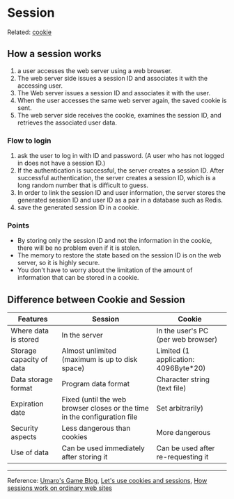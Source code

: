 # Session
Related: [cookie](../../C/Cookie)

## How a session works
1. a user accesses the web server using a web browser.
2. The web server side issues a session ID and associates it with the accessing user.
3. The Web server issues a session ID and associates it with the user.
4. When the user accesses the same web server again, the saved cookie is sent.
5. The web server side receives the cookie, examines the session ID, and retrieves the associated user data. 

### Flow to login
1. ask the user to log in with ID and password. (A user who has not logged in does not have a session ID.)
2. If the authentication is successful, the server creates a session ID. After successful authentication, the server creates a session ID, which is a long random number that is difficult to guess.
3. In order to link the session ID and user information, the server stores the generated session ID and user ID as a pair in a database such as Redis.
4. save the generated session ID in a cookie.

### Points
- By storing only the session ID and not the information in the cookie, there will be no problem even if it is stolen.
- The memory to restore the state based on the session ID is on the web server, so it is highly secure.
- You don't have to worry about the limitation of the amount of information that can be stored in a cookie.

## Difference between Cookie and Session
| Features | Session | Cookie |
| --- | --- | --- |
| Where data is stored | In the server | In the user's PC (per web browser) |
| Storage capacity of data | Almost unlimited (maximum is up to disk space) | Limited (1 application: 4096Byte*20)
| Data storage format | Program data format | Character string (text file) |
| Expiration date | Fixed (until the web browser closes or the time in the configuration file | Set arbitrarily) |
| Security aspects | Less dangerous than cookies | More dangerous |
| Use of data | Can be used immediately after storing it | Can be used after re-requesting it |


***

Reference: [Umaro's Game Blog](https://umaroidblog.com/webtechnology1),
[Let's use cookies and sessions](https://kanda-it-school-kensyu.com/php-basic-contents/pb_ch11/pb_1103/),
[How sessions work on ordinary web sites](https://blog.kozakana.net/2017/08/about_web_session/)